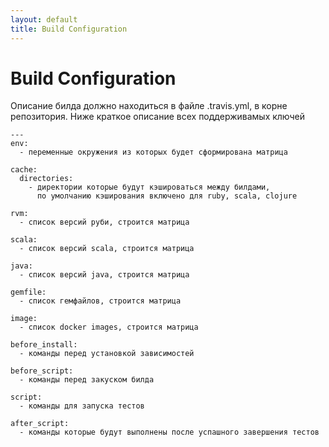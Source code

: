 ```yaml
---
layout: default
title: Build Configuration
---
```


# Build Configuration

Описание билда должно находиться в файле .travis.yml, в корне репозитория.
Ниже краткое описание всех поддерживамых ключей

    ---
    env:
      - переменные окружения из которых будет сформирована матрица

    cache:
      directories:
        - директории которые будут кэшироваться между билдами,
          по умолчанию кэширования включено для ruby, scala, clojure

    rvm:
      - список версий руби, строится матрица

    scala:
      - список версий scala, строится матрица

    java:
      - список версий java, строится матрица

    gemfile:
      - список гемфайлов, строится матрица

    image:
      - список docker images, строится матрица

    before_install:
      - команды перед установкой зависимостей

    before_script:
      - команды перед закуском билда

    script:
      - команды для запуска тестов

    after_script:
      - команды которые будут выполнены после успашного завершения тестов
